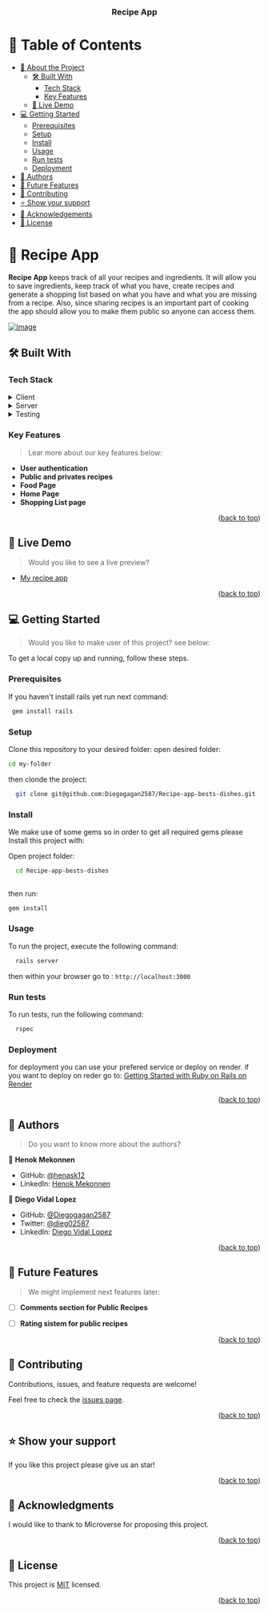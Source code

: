 <a id="readme-top"></a>

<div align="center">

  <h3><b>Recipe App</b></h3>

</div>

<!-- TABLE OF CONTENTS -->

# 📗 Table of Contents

- [📖 About the Project](#about-project)
  - [🛠 Built With](#built-with)
    - [Tech Stack](#tech-stack)
    - [Key Features](#key-features)
  - [🚀 Live Demo](#live-demo)
- [💻 Getting Started](#getting-started)
  - [Prerequisites](#prerequisites)
  - [Setup](#setup)
  - [Install](#install)
  - [Usage](#usage)
  - [Run tests](#run-tests)
  - [Deployment](#deployment)
- [👥 Authors](#authors)
- [🔭 Future Features](#future-features)
- [🤝 Contributing](#contributing)
- [⭐️ Show your support](#support)
- [🙏 Acknowledgements](#acknowledgements)
- [📝 License](#license)

<!-- PROJECT DESCRIPTION -->

# 📖 Recipe App <a id="about-project"></a>

**Recipe App** keeps track of all your recipes and ingredients. It will allow you to save ingredients, keep track of what you have, create recipes and generate a shopping list based on what you have and what you are missing from a recipe. Also, since sharing recipes is an important part of cooking the app should allow you to make them public so anyone can access them.

 [![image](https://github.com/user-attachments/assets/b3b96858-e063-4206-8942-d65f1aaa6264)](https://drive.google.com/file/d/1X_cUXes4tMDLnqOyb4cHZ60jkN4GAgLq/view?usp=sharing)

## 🛠 Built With <a id="built-with"></a>

### Tech Stack <a id="tech-stack"></a>
<details>
  <summary>Client</summary>
    <ul>
    <li><a href="https://developer.mozilla.org/en-US/docs/Web/HTML">HTML</a></li>
    <li><a href="https://developer.mozilla.org/en-US/docs/Web/CSS">CSS</a></li>
    <li><a href="https://getbootstrap.com/">Bootstrap</a></li>
  </ul>
</details>
<details>
  <summary>Server</summary>
    <ul>
    <li><a href="https://rubyonrails.org/">Ruby on Rails</a></li>
    <li><a href="https://www.postgresql.org/">PostgreSQL</a></li>
    <li><a href="https://github.com/heartcombo/devise">Devise (for authentication)</a></li>
    <li><a href="https://render.com/docs/deploy-rails">Render services (for deployment)</a></li>
    <li><a href="https://www.elephantsql.com/docs/index.html">ElephantSQL(database hosting service)</a></li>
  </ul>
</details>
<details>
  <summary>Testing</summary>
    <ul>
    <li><a href="https://rspec.info/">RSpec</a></li>
    <li><a href="https://github.com/rspec/rspec-rails">rspec-rails</a></li>
    <li><a href="https://github.com/teamcapybara/capybara">Capybara</a></li>
  </ul>
</details>



<!-- Features -->

### Key Features <a id="key-features"></a>

> Lear more about our key features below:

- **User authentication**
- **Public and privates recipes**
- **Food Page**
- **Home Page**
- **Shopping List page**



<p align="right">(<a href="#readme-top">back to top</a>)</p>

<!-- LIVE DEMO -->

## 🚀 Live Demo <a id="live-demo"></a>

> Would you like to see a live preview?

- [My recipe app](https://my-recipe-app-d41m.onrender.com/users/sign_in)

<p align="right">(<a href="#readme-top">back to top</a>)</p>

<!-- GETTING STARTED -->

## 💻 Getting Started <a id="getting-started"></a>

> Would you like to make user of this project? see below:

To get a local copy up and running, follow these steps.

### Prerequisites

If you haven't install rails yet run next command:

```sh
 gem install rails
```

### Setup

Clone this repository to your desired folder:
open desired folder:
```sh
cd my-folder
```
then clonde the project:
```sh
  git clone git@github.com:Diegogagan2587/Recipe-app-bests-dishes.git
```


### Install
We make use of some gems so in order to get all required gems please
Install this project with:

Open project folder:
```sh
  cd Recipe-app-bests-dishes
  
```
then run:
```sh
gem install
```


### Usage

To run the project, execute the following command:

```sh
  rails server
```
then within your browser go to : `http://localhost:3000`

### Run tests

To run tests, run the following command:


```sh
  rspec
```


### Deployment

for deployment you can use your prefered service or deploy on render.
if you want to deploy on reder go to:
[Getting Started with Ruby on Rails on Render](https://render.com/docs/deploy-rails)

<p align="right">(<a href="#readme-top">back to top</a>)</p>

<!-- AUTHORS -->

## 👥 Authors <a id="authors"></a>

> Do you want to know more about the authors?

👤 **Henok Mekonnen**

- GitHub: [@henask12](https://github.com/henask12)
- LinkedIn: [Henok Mekonnen](https://www.linkedin.com/in/henokmekonnen1)

👤 **Diego Vidal Lopez**

- GitHub: [@Diegogagan2587](https://github.com/Diegogagan2587)
- Twitter: [@dieg02587](https://twitter.com/dieg02587)
- LinkedIn: [Diego Vidal Lopez](https://www.linkedin.com/in/diego-vidal-lopez/)

<p align="right">(<a href="#readme-top">back to top</a>)</p>

<!-- FUTURE FEATURES -->

## 🔭 Future Features <a id="future-features"></a>

> We might implement next features later:

- [ ] **Comments section for Public Recipes**
- [ ] **Rating sistem for public recipes**


<p align="right">(<a href="#readme-top">back to top</a>)</p>

<!-- CONTRIBUTING -->

## 🤝 Contributing <a id="contributing"></a>

Contributions, issues, and feature requests are welcome!

Feel free to check the [issues page](https://github.com/Diegogagan2587/Recipe-app-bests-dishes/issues).

<p align="right">(<a href="#readme-top">back to top</a>)</p>

<!-- SUPPORT -->

## ⭐️ Show your support <a id="support"></a>


If you like this project please give us an star!

<p align="right">(<a href="#readme-top">back to top</a>)</p>

<!-- ACKNOWLEDGEMENTS -->

## 🙏 Acknowledgments <a id="acknowledgements"></a>


I would like to thank to Microverse for proposing this project.

<p align="right">(<a href="#readme-top">back to top</a>)</p>

<!-- LICENSE -->

## 📝 License <a id="license"></a>

This project is [MIT](./LICENSE) licensed.
<p align="right">(<a href="#readme-top">back to top</a>)</p>

